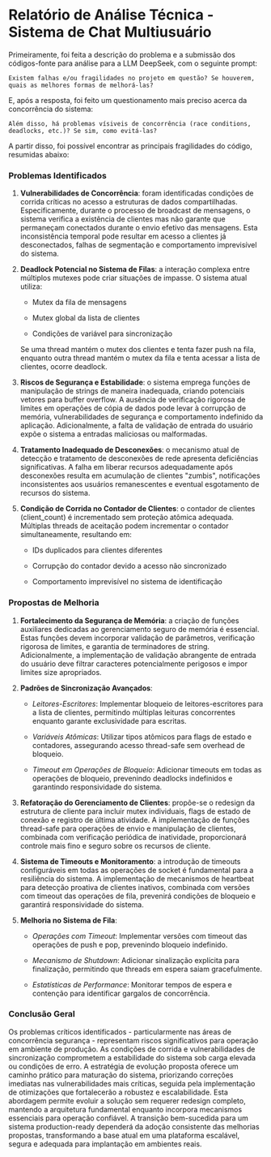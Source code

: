 # Relatório de Análise Técnica - Sistema de Chat Multiusuário

Primeiramente, foi feita a descrição do problema e a submissão dos códigos-fonte para análise para a LLM DeepSeek, com o seguinte prompt:

`Existem falhas e/ou fragilidades no projeto em questão? Se houverem, quais as melhores formas de melhorá-las?`

E, após a resposta, foi feito um questionamento mais preciso acerca da concorrência do sistema:

`Além disso, há problemas vísiveis de concorrência (race conditions, deadlocks, etc.)? Se sim, como evitá-las?`

A partir disso, foi possível encontrar as principais fragilidades do código, resumidas abaixo:

### Problemas Identificados

1. **Vulnerabilidades de Concorrência**: foram identificadas condições de corrida críticas no acesso a estruturas de dados compartilhadas. Especificamente, durante o processo de broadcast de mensagens, o sistema verifica a existência de clientes mas não garante que permaneçam conectados durante o envio efetivo das mensagens. Esta inconsistência temporal pode resultar em acesso a clientes já desconectados, falhas de segmentação e comportamento imprevisível do sistema.

2. **Deadlock Potencial no Sistema de Filas**: a interação complexa entre múltiplos mutexes pode criar situações de impasse. O sistema atual utiliza:

    - Mutex da fila de mensagens

    - Mutex global da lista de clientes

    - Condições de variável para sincronização

    Se uma thread mantém o mutex dos clientes e tenta fazer push na fila, enquanto outra thread mantém o mutex da fila e tenta acessar a lista de clientes, ocorre deadlock.

3. **Riscos de Segurança e Estabilidade**: o sistema emprega funções de manipulação de strings de maneira inadequada, criando potenciais vetores para buffer overflow. A ausência de verificação rigorosa de limites em operações de cópia de dados pode levar à corrupção de memória, vulnerabilidades de segurança e comportamento indefinido da aplicação. Adicionalmente, a falta de validação de entrada do usuário expõe o sistema a entradas maliciosas ou malformadas.

4. **Tratamento Inadequado de Desconexões**: o mecanismo atual de detecção e tratamento de desconexões de rede apresenta deficiências significativas. A falha em liberar recursos adequadamente após desconexões resulta em acumulação de clientes "zumbis", notificações inconsistentes aos usuários remanescentes e eventual esgotamento de recursos do sistema.


5. **Condição de Corrida no Contador de Clientes**: o contador de clientes (client_count) é incrementado sem proteção atômica adequada. Múltiplas threads de aceitação podem incrementar o contador simultaneamente, resultando em:

    - IDs duplicados para clientes diferentes

    - Corrupção do contador devido a acesso não sincronizado

    - Comportamento imprevisível no sistema de identificação

### Propostas de Melhoria

1. **Fortalecimento da Segurança de Memória**: a criação de funções auxiliares dedicadas ao gerenciamento seguro de memória é essencial. Estas funções devem incorporar validação de parâmetros, verificação rigorosa de limites, e garantia de terminadores de string. Adicionalmente, a implementação de validação abrangente de entrada do usuário deve filtrar caracteres potencialmente perigosos e impor limites size apropriados.

2. **Padrões de Sincronização Avançados**:

    - *Leitores-Escritores*: Implementar bloqueio de leitores-escritores para a lista de clientes, permitindo múltiplas leituras concorrentes enquanto garante exclusividade para escritas.

    - *Variáveis Atômicas*: Utilizar tipos atômicos para flags de estado e contadores, assegurando acesso thread-safe sem overhead de bloqueio.

    - *Timeout em Operações de Bloqueio*: Adicionar timeouts em todas as operações de bloqueio, prevenindo deadlocks indefinidos e garantindo responsividade do sistema.

3. **Refatoração do Gerenciamento de Clientes**: propõe-se o redesign da estrutura de cliente para incluir mutex individuais, flags de estado de conexão e registro de última atividade. A implementação de funções thread-safe para operações de envio e manipulação de clientes, combinada com verificação periódica de inatividade, proporcionará controle mais fino e seguro sobre os recursos de cliente.

4. **Sistema de Timeouts e Monitoramento**: a introdução de timeouts configuráveis em todas as operações de socket é fundamental para a resiliência do sistema. A implementação de mecanismos de heartbeat para detecção proativa de clientes inativos, combinada com versões com timeout das operações de fila, prevenirá condições de bloqueio e garantirá responsividade do sistema.

5. **Melhoria no Sistema de Fila**:

    - *Operações com Timeout*: Implementar versões com timeout das operações de push e pop, prevenindo bloqueio indefinido.

    - *Mecanismo de Shutdown*: Adicionar sinalização explícita para finalização, permitindo que threads em espera saiam gracefulmente.

    - *Estatísticas de Performance*: Monitorar tempos de espera e contenção para identificar gargalos de concorrência.

### Conclusão Geral

Os problemas críticos identificados - particularmente nas áreas de concorrência segurança - representam riscos significativos para operação em ambiente de produção. As condições de corrida e vulnerabilidades de sincronização comprometem a estabilidade do sistema sob carga elevada ou condições de erro. A estratégia de evolução proposta oferece um caminho prático para maturação do sistema, priorizando correções imediatas nas vulnerabilidades mais críticas, seguida pela implementação de otimizações que fortalecerão a robustez e escalabilidade. Esta abordagem permite evoluir a solução sem requerer redesign completo, mantendo a arquitetura fundamental enquanto incorpora mecanismos essenciais para operação confiável. A transição bem-sucedida para um sistema production-ready dependerá da adoção consistente das melhorias propostas, transformando a base atual em uma plataforma escalável, segura e adequada para implantação em ambientes reais.